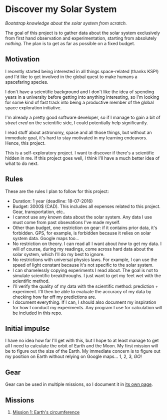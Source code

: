 # Discover my Solar System

*Bootstrap knowledge about the solar system from scratch.*

The goal of this project is to gather data about the solar system exclusively from first hand
observation and experimentation, starting from absolutely *nothing*. The plan is to get as far
as possible on a fixed budget.

## Motivation

I recently started being interested in all things space-related (thanks KSP!) and I'd like to get
involved in the global quest to make humans a spacefaring species.

I don't have a scientific background and I don't like the idea of spending years in a university
before getting into anything interesting, so I'm looking for some kind of fast track into being
a productive member of the global space exploration initiative.

I'm already a pretty good software developer, so if I manage to gain a bit of *street cred* on the
scientific side, I could potentially help significantly.

I read stuff about astronomy, space and all those things, but without an immediate goal, it's hard
to stay motivated in my learning endeavors. Hence, this project.

This is a self-exploratory project. I want to discover if there's a scientific hidden in me. If
this project goes well, I think I'll have a much better idea of what to do next.

## Rules

These are the rules I plan to follow for this project:

* Duration: 1 year (deadline: 18-07-2016)
* Budget: 3000$ (CAD). This includes all expenses related to this project. Gear, transportation,
  etc..
* I cannot use any known data about the solar system. Any data I use must come from past
  obsevations I've made myself.
* Other than budget, one restriction on gear: if it contains prior data, it's forbidden. GPS, for
  example, is forbidden because it relies on solar system data. Google maps too...
* No restriction on theory. I can read all I want about *how* to get my data. I will of course,
  during my readings, come across hard data about the solar system, which I'll do my best to
  ignore.
* No restrictions with universal physics laws. For example, I can use the speed of light constant
  because it's not specific to the solar system.
* I can shamelessly copying experiments I read about. The goal is not to simulate scientific
  breakthroughs. I just want to get my feet wet with the scientific method.
* I'll verify the quality of my data with the scientific method: prediction + experiment. I'll
  then be able to evaluate the accuracy of my data by checking how far off my predictions are.
* I document everything. If I can, I should also document my inspiration for how I conduct my
  experiments. Any program I use for calculation will be included in this repo.

## Initial impulse

I have no idea how far I'll get with this, but I hope to at least manage to get all I need to
calculate the orbit of Earth and the Moon. My first mission will be to figure out the size of the
Earth. My immediate concern is to figure out my position on Earth without relying on Google maps...
1, 2, 3, *GO*!

## Gear

Gear can be used in multiple missions, so I document it in [its own page](gear.md).

## Missions

1. [Mission 1: Earth's circumference](mission1.md)

